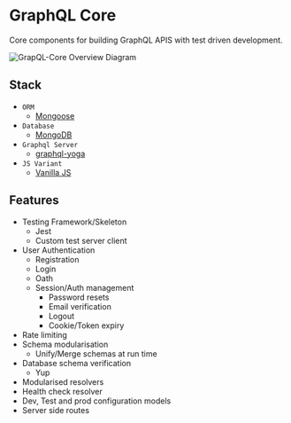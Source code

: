 # GraphQL Core

Core components for building GraphQL APIS with test driven development.


![GrapQL-Core Overview Diagram](https://user-images.githubusercontent.com/44337835/118595945-ae577a00-b7ee-11eb-9cb8-b5c50f9dc519.png)

## Stack

* `ORM`
    * [Mongoose](https://mongoosejs.com/)
* `Database`
    * [MongoDB](https://www.mongodb.com/)
* `Graphql Server`
    * [graphql-yoga](https://github.com/dotansimha/graphql-yoga)
* `JS Variant` 
    * [Vanilla JS](https://www.javascript.com/)
    
## Features

* Testing Framework/Skeleton
    * Jest
    * Custom test server client
* User Authentication
    * Registration
    * Login 
    * Oath 
    * Session/Auth management
      * Password resets
      * Email verification
      * Logout
      * Cookie/Token expiry
* Rate limiting
* Schema modularisation
  * Unify/Merge schemas at run time
* Database schema verification
  * Yup
* Modularised resolvers
* Health check resolver
* Dev, Test and prod configuration models
* Server side routes